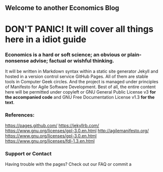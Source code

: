 ## Welcome to another Economics Blog 

# DON'T PANIC! It will cover all things here in a idiot guide  

### Economics is a hard or soft science; an obvious or plain-nonsense advise; factual or wishful thinking.   

It will be written in Markdown syntax within a static site generator Jekyll and hosted in a version control service GitHub Pages. All of them are stable tools in Computer Geek circles. And the project is managed under principles of Manifesto for Agile Software Development. Best of all, the entire content here will be permitted under copyleft or GNU General Public License v3 **for the accompanied code** and GNU Free Documentation License v1.3 **for the text**.  

### References:

https://pages.github.com/
https://jekyllrb.com/
https://www.gnu.org/licenses/gpl-3.0.en.html
http://agilemanifesto.org/
https://www.gnu.org/licenses/gpl-3.0.en.html
https://www.gnu.org/licenses/fdl-1.3.en.html


### Support or Contact

Having trouble with the pages? Check out our FAQ or commit a 
